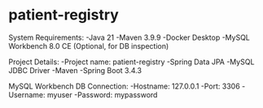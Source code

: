 # patient-registry
System Requirements:
-Java 21
-Maven 3.9.9
-Docker Desktop
-MySQL Workbench 8.0 CE (Optional, for DB inspection)

Project Details:
-Project name: patient-registry
-Spring Data JPA
-MySQL JDBC Driver
-Maven
-Spring Boot 3.4.3

MySQL Workbench DB Connection:
-Hostname: 127.0.0.1
-Port: 3306
-Username: myuser
-Password: mypassword